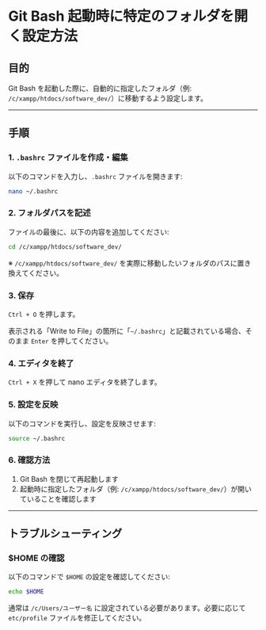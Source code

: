 # Git Bash 起動時に特定のフォルダを開く設定方法

## 目的
Git Bash を起動した際に、自動的に指定したフォルダ（例: `/c/xampp/htdocs/software_dev/`）に移動するよう設定します。

---

## 手順

### 1. `.bashrc` ファイルを作成・編集
以下のコマンドを入力し、`.bashrc` ファイルを開きます:

```bash
nano ~/.bashrc
```

### 2. フォルダパスを記述
ファイルの最後に、以下の内容を追加してください:

```bash
cd /c/xampp/htdocs/software_dev/
```

※ `/c/xampp/htdocs/software_dev/` を実際に移動したいフォルダのパスに置き換えてください。

### 3. 保存
`Ctrl + O` を押します。

表示される「Write to File」の箇所に「`~/.bashrc`」と記載されている場合、そのまま `Enter` を押してください。

### 4. エディタを終了
`Ctrl + X` を押して nano エディタを終了します。

### 5. 設定を反映
以下のコマンドを実行し、設定を反映させます:

```bash
source ~/.bashrc
```

### 6. 確認方法
1. Git Bash を閉じて再起動します
2. 起動時に指定したフォルダ（例: `/c/xampp/htdocs/software_dev/`）が開いていることを確認します

---

## トラブルシューティング

### $HOME の確認
以下のコマンドで `$HOME` の設定を確認してください:

```bash
echo $HOME
```

通常は `/c/Users/ユーザー名` に設定されている必要があります。必要に応じて `etc/profile` ファイルを修正してください。